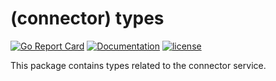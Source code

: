# (connector) types

[![Go Report Card](https://goreportcard.com/badge/github.com/borderzero/border0-go)](https://goreportcard.com/report/github.com/borderzero/border0-go)
[![Documentation](https://godoc.org/github.com/borderzero/border0-go/service/connector/types?status.svg)](https://godoc.org/github.com/borderzero/border0-go/service/connector/types)
[![license](https://img.shields.io/github/license/borderzero/border0-go.svg)](https://github.com/borderzero/border0-go/blob/master/LICENSE)

This package contains types related to the connector service.
